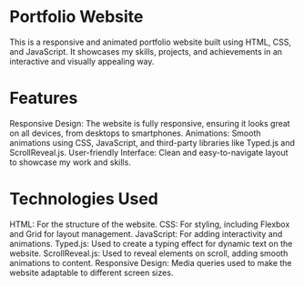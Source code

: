 # Portfolio Website

This is a responsive and animated portfolio website built using HTML, CSS, and JavaScript. It showcases my skills, projects, and achievements in an interactive and visually appealing way.

# Features

Responsive Design: The website is fully responsive, ensuring it looks great on all devices, from desktops to smartphones.
Animations: Smooth animations using CSS, JavaScript, and third-party libraries like Typed.js and ScrollReveal.js.
User-friendly Interface: Clean and easy-to-navigate layout to showcase my work and skills.

# Technologies Used

HTML: For the structure of the website.
CSS: For styling, including Flexbox and Grid for layout management.
JavaScript: For adding interactivity and animations.
Typed.js: Used to create a typing effect for dynamic text on the website.
ScrollReveal.js: Used to reveal elements on scroll, adding smooth animations to content.
Responsive Design: Media queries used to make the website adaptable to different screen sizes.

